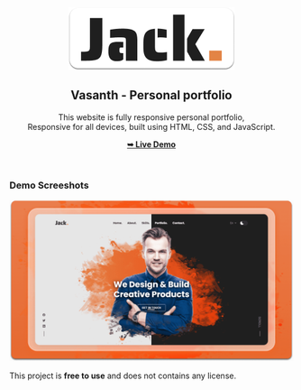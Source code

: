 <div align="center">
  
  <img src="./readme-images/project-logo.png" />

  <h2 align="center">Vasanth - Personal portfolio</h2>

  This website is fully responsive personal portfolio, <br />Responsive for all devices, built using HTML, CSS, and JavaScript.

  <a href="https://codingstella.github.io/jack-portfolio/"><strong>➥ Live Demo</strong></a>

</div>

<br />

### Demo Screeshots

![Vasanth Portfolio Desktop Demo](./readme-images/desktop.png "Desktop Demo")

This project is **free to use** and does not contains any license.

